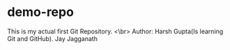 # demo-repo
This is my actual first Git Repository.
<\br>
Author: Harsh Gupta(Is learning Git and GitHub).
Jay Jagganath